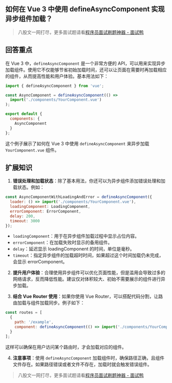 ## 如何在 Vue 3 中使用 defineAsyncComponent 实现异步组件加载？
> 八股文一网打尽，更多面试题请看[程序员面试刷题神器 - 面试鸭](https://www.mianshiya.com/)

## 回答重点
在 Vue 3 中，`defineAsyncComponent` 是一个非常方便的 API，可以用来实现异步加载组件。使用它不仅能够节省初始加载时间，还可以让页面在需要时再加载相应的组件，从而提高性能和用户体验。基本用法如下：

```javascript
import { defineAsyncComponent } from 'vue';

const AsyncComponent = defineAsyncComponent(() =>
  import('./components/YourComponent.vue')
);

export default {
  components: {
    AsyncComponent
  }
};
```
这个例子展示了如何在 Vue 3 中使用 `defineAsyncComponent` 来异步加载 `YourComponent.vue` 组件。

## 扩展知识

1) **错误处理和加载状态**：除了基本用法，你还可以为异步组件添加错误处理和加载状态。例如：

```javascript
const AsyncComponentWithLoadingAndError = defineAsyncComponent({
  loader: () => import('./components/YourComponent.vue'),
  loadingComponent: LoadingComponent,
  errorComponent: ErrorComponent,
  delay: 200,
  timeout: 3000
});
```

- `loadingComponent`：用于在异步组件加载过程中显示占位内容。
- `errorComponent`：在加载失败时显示的备用组件。
- `delay`：延迟显示 loadingComponent 的时间，单位是毫秒。
- `timeout`：指定异步组件的加载超时时间，如果超过这个时间加载仍未完成，会显示 errorComponent。

2) **提升用户体验**：合理使用异步组件可以优化页面性能，但是滥用会导致过多的网络请求，反而降低性能。建议仅对体积较大、初始不需要展示的组件进行异步加载。

3) **结合 Vue Router 使用**：如果你使用 Vue Router，可以搭配代码分割，让路由加载与组件加载同步。例子如下：

```javascript
const routes = [
  {
    path: '/example',
    component: defineAsyncComponent(() => import('./components/YourComponent.vue'))
  }
];
```

这样可以确保在用户访问某个路由时，才会加载对应的组件。

4) **注意事项**：使用 `defineAsyncComponent` 加载组件时，确保路径正确，且组件文件存在。如果路径错误或者文件不存在，加载时就会触发错误组件。



> 八股文一网打尽，更多面试题请看[程序员面试刷题神器 - 面试鸭](https://www.mianshiya.com/)